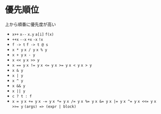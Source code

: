 # 優先順位

上から順番に優先度が高い

- `x++` `x--` `x.y` `a[i]` `f(x)` 
- `++x` `--x` `+x` `-x` `!x`
- `f -> t` `f -> t @ s`
- `x * y` `x / y` `x % y`
- `x + y` `x - y`
- `x << y` `x >> y`
- `x == y` `x != y` `x <= y` `x >= y` `x < y` `x > y`
- `x & y`
- `x | y` 
- `x ^ y`
- `x && y`
- `x || y`
- `c ? t : f`
- `x = y` `x += y` `x -= y` `x *= y` `x /= y` `x %= y` `x &= y` `x |= y` `x ^= y` `x <<= y` `x >>= y` `(args) => (expr | block)`